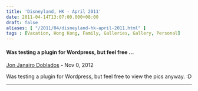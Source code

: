 ```yaml
---
title: 'Disneyland, HK - April 2011'
date: 2011-04-14T13:07:00.000+08:00
draft: false
aliases: [ "/2011/04/disneyland-hk-april-2011.html" ]
tags : [Vacation, Hong Kong, Family, Galleries, Gallery, Personal]
---
```


#### Was testing a plugin for Wordpress, but feel free ...
[Jon Janairo Doblados](http://facebook.com/profile.php?id=1457644471 "noreply@blogger.com") - <time datetime="2012-11-11T23:40:04.000+08:00">Nov 0, 2012</time>

Was testing a plugin for Wordpress, but feel free to view the pics anyway. :D
<hr />
